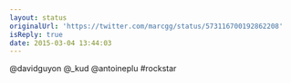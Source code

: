 ```yaml
---
layout: status
originalUrl: 'https://twitter.com/marcgg/status/573116700192862208'
isReply: true
date: 2015-03-04 13:44:03
---
```


@davidguyon @_kud @antoineplu #rockstar
